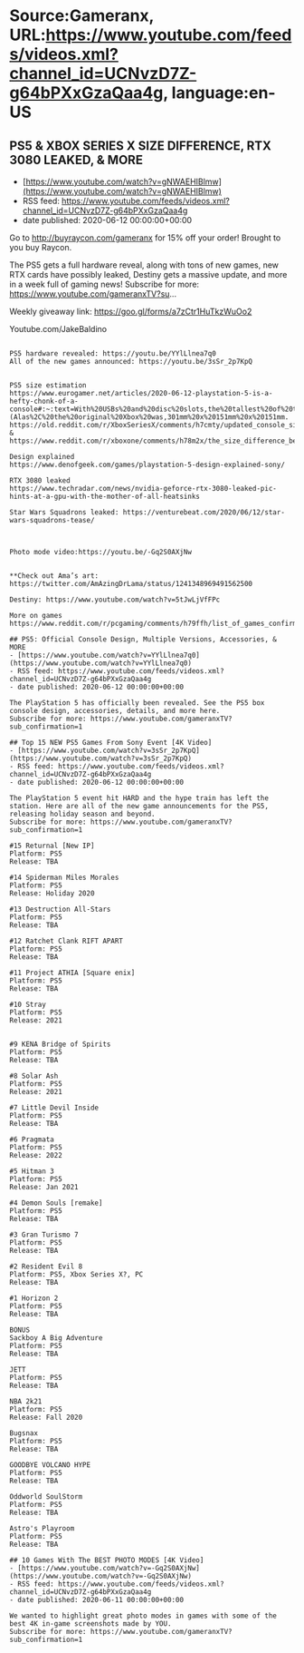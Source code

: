 # Source:Gameranx, URL:https://www.youtube.com/feeds/videos.xml?channel_id=UCNvzD7Z-g64bPXxGzaQaa4g, language:en-US

## PS5 & XBOX SERIES X SIZE DIFFERENCE, RTX 3080 LEAKED, & MORE
 - [https://www.youtube.com/watch?v=gNWAEHIBlmw](https://www.youtube.com/watch?v=gNWAEHIBlmw)
 - RSS feed: https://www.youtube.com/feeds/videos.xml?channel_id=UCNvzD7Z-g64bPXxGzaQaa4g
 - date published: 2020-06-12 00:00:00+00:00

Go to http://buyraycon.com/gameranx for 15% off your order! Brought to you buy Raycon.

The PS5 gets a full hardware reveal, along with tons of new games, new RTX cards have possibly leaked, Destiny gets a massive update, and more in a week full of gaming news!
Subscribe for more: https://www.youtube.com/gameranxTV?su...


 Weekly giveaway link: https://goo.gl/forms/a7zCtr1HuTkzWuOo2 

Youtube.com/JakeBaldino

 ~~~~STORIES~~~~

PS5 hardware revealed: https://youtu.be/YYlLlnea7q0
All of the new games announced: https://youtu.be/3sSr_2p7KpQ


PS5 size estimation
https://www.eurogamer.net/articles/2020-06-12-playstation-5-is-a-hefty-chonk-of-a-console#:~:text=With%20USBs%20and%20disc%20slots,the%20tallest%20of%20the%20crop.&text=(Alas%2C%20the%20original%20Xbox%20was,301mm%20x%20151mm%20x%20151mm.
https://old.reddit.com/r/XboxSeriesX/comments/h7cmty/updated_console_sizes_compared/
&
https://www.reddit.com/r/xboxone/comments/h78m2x/the_size_difference_between_the_series_x_and_the/

Design explained
https://www.denofgeek.com/games/playstation-5-design-explained-sony/

RTX 3080 leaked
https://www.techradar.com/news/nvidia-geforce-rtx-3080-leaked-pic-hints-at-a-gpu-with-the-mother-of-all-heatsinks

Star Wars Squadrons leaked: https://venturebeat.com/2020/06/12/star-wars-squadrons-tease/



Photo mode video:https://youtu.be/-Gq2S0AXjNw


**Check out Ama’s art:
https://twitter.com/AmAzingDrLama/status/1241348969491562500

Destiny: https://www.youtube.com/watch?v=5tJwLjVfFPc

More on games
https://www.reddit.com/r/pcgaming/comments/h79ffh/list_of_games_confirmed_to_be_also_released_on_pc/

## PS5: Official Console Design, Multiple Versions, Accessories, & MORE
 - [https://www.youtube.com/watch?v=YYlLlnea7q0](https://www.youtube.com/watch?v=YYlLlnea7q0)
 - RSS feed: https://www.youtube.com/feeds/videos.xml?channel_id=UCNvzD7Z-g64bPXxGzaQaa4g
 - date published: 2020-06-12 00:00:00+00:00

The PlayStation 5 has officially been revealed. See the PS5 box console design, accessories, details, and more here.
Subscribe for more: https://www.youtube.com/gameranxTV?sub_confirmation=1

## Top 15 NEW PS5 Games From Sony Event [4K Video]
 - [https://www.youtube.com/watch?v=3sSr_2p7KpQ](https://www.youtube.com/watch?v=3sSr_2p7KpQ)
 - RSS feed: https://www.youtube.com/feeds/videos.xml?channel_id=UCNvzD7Z-g64bPXxGzaQaa4g
 - date published: 2020-06-12 00:00:00+00:00

The PlayStation 5 event hit HARD and the hype train has left the station. Here are all of the new game announcements for the PS5, releasing holiday season and beyond.
Subscribe for more: https://www.youtube.com/gameranxTV?sub_confirmation=1

#15 Returnal [New IP]
Platform: PS5
Release: TBA 

#14 Spiderman Miles Morales 
Platform: PS5
Release: Holiday 2020

#13 Destruction All-Stars
Platform: PS5
Release: TBA 

#12 Ratchet Clank RIFT APART
Platform: PS5
Release: TBA 

#11 Project ATHIA [Square enix]
Platform: PS5
Release: TBA 

#10 Stray 
Platform: PS5
Release: 2021 


#9 KENA Bridge of Spirits
Platform: PS5
Release: TBA 

#8 Solar Ash
Platform: PS5
Release: 2021 

#7 Little Devil Inside
Platform: PS5
Release: TBA 

#6 Pragmata
Platform: PS5
Release: 2022 

#5 Hitman 3
Platform: PS5
Release: Jan 2021 

#4 Demon Souls [remake]
Platform: PS5
Release: TBA 

#3 Gran Turismo 7
Platform: PS5
Release: TBA 

#2 Resident Evil 8
Platform: PS5, Xbox Series X?, PC
Release: TBA 

#1 Horizon 2
Platform: PS5
Release: TBA 

BONUS
Sackboy A Big Adventure
Platform: PS5
Release: TBA 

JETT
Platform: PS5
Release: TBA 

NBA 2k21
Platform: PS5
Release: Fall 2020 

Bugsnax
Platform: PS5
Release: TBA 

GOODBYE VOLCANO HYPE
Platform: PS5
Release: TBA 

Oddworld SoulStorm
Platform: PS5
Release: TBA 

Astro's Playroom
Platform: PS5
Release: TBA

## 10 Games With The BEST PHOTO MODES [4K Video]
 - [https://www.youtube.com/watch?v=-Gq2S0AXjNw](https://www.youtube.com/watch?v=-Gq2S0AXjNw)
 - RSS feed: https://www.youtube.com/feeds/videos.xml?channel_id=UCNvzD7Z-g64bPXxGzaQaa4g
 - date published: 2020-06-11 00:00:00+00:00

We wanted to highlight great photo modes in games with some of the best 4K in-game screenshots made by YOU.
Subscribe for more: https://www.youtube.com/gameranxTV?sub_confirmation=1

